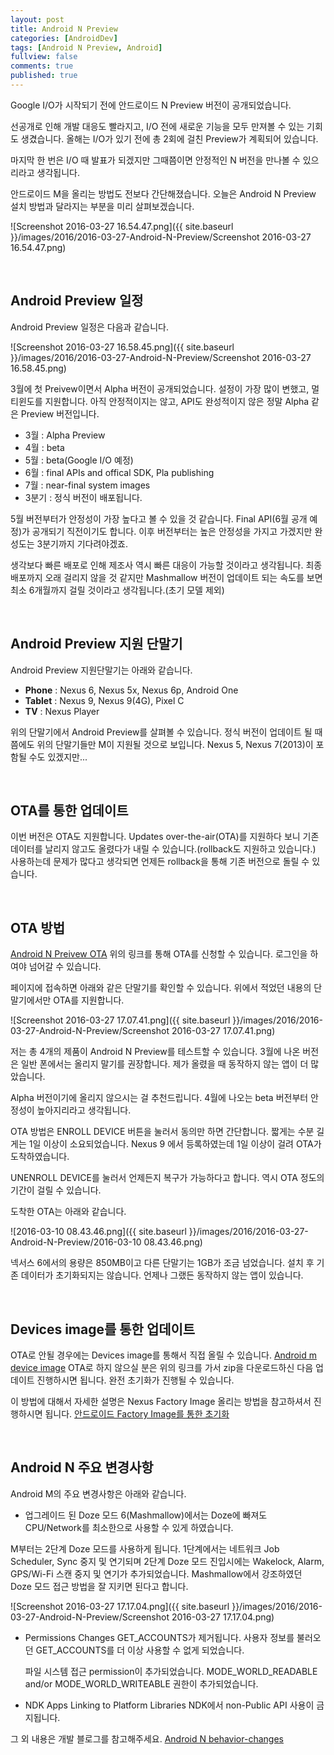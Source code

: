 ```yaml
---
layout: post
title: Android N Preview
categories: [AndroidDev]
tags: [Android N Preview, Android]
fullview: false
comments: true
published: true
---
```


 Google I/O가 시작되기 전에 안드로이드 N Preview 버전이 공개되었습니다.

 선공개로 인해 개발 대응도 빨라지고, I/O 전에 새로운 기능을 모두 만져볼 수 있는 기회도 생겼습니다. 올해는 I/O가 있기 전에 총 2회에 걸친 Preview가 계획되어 있습니다.

 마지막 한 번은 I/O 때 발표가 되겠지만 그때쯤이면 안정적인 N 버전을 만나볼 수 있으리라고 생각됩니다.

 안드로이드 M을 올리는 방법도 전보다 간단해졌습니다. 오늘은 Android N Preview 설치 방법과 달라지는 부분을 미리 살펴보겠습니다.

 ![Screenshot 2016-03-27 16.54.47.png]({{ site.baseurl }}/images/2016/2016-03-27-Android-N-Preview/Screenshot 2016-03-27 16.54.47.png)


<br />

## Android Preview 일정

Android Preview 일정은 다음과 같습니다.

![Screenshot 2016-03-27 16.58.45.png]({{ site.baseurl }}/images/2016/2016-03-27-Android-N-Preview/Screenshot 2016-03-27 16.58.45.png)

 3월에 첫 Preivew이면서 Alpha 버전이 공개되었습니다. 설정이 가장 많이 변했고, 멀티윈도를 지원합니다. 아직 안정적이지는 않고, API도 완성적이지 않은 정말 Alpha 같은 Preview 버전입니다.

 - 3월 : Alpha Preview
 - 4월 : beta
 - 5월 : beta(Google I/O 예정)
 - 6월 : final APIs and offical SDK, Pla publishing
 - 7월 : near-final system images
 - 3분기 : 정식 버전이 배포됩니다.

 5월 버전부터가 안정성이 가장 높다고 볼 수 있을 것 같습니다. Final API(6월 공개 예정)가 공개되기 직전이기도 합니다. 이후 버전부터는 높은 안정성을 가지고 가겠지만 완성도는 3분기까지 기다려야겠죠.

  생각보다 빠른 배포로 인해 제조사 역시 빠른 대응이 가능할 것이라고 생각됩니다. 최종 배포까지 오래 걸리지 않을 것 같지만 Mashmallow 버전이 업데이트 되는 속도를 보면 최소 6개월까지 걸릴 것이라고 생각됩니다.(초기 모델 제외)


<br />

## Android Preview 지원 단말기

 Android Preview 지원단말기는 아래와 같습니다.

- **Phone** : Nexus 6, Nexus 5x, Nexus 6p, Android One
- **Tablet** : Nexus 9, Nexus 9(4G), Pixel C
- **TV** : Nexus Player

 위의 단말기에서 Android Preview를 살펴볼 수 있습니다.
정식 버전이 업데이트 될 때쯤에도 위의 단말기들만 M이 지원될 것으로 보입니다. Nexus 5, Nexus 7(2013)이 포함될 수도 있겠지만...


<br />

## OTA를 통한 업데이트

이번 버전은 OTA도 지원합니다. Updates over-the-air(OTA)를 지원하다 보니 기존 데이터를 날리지 않고도 올렸다가 내릴 수 있습니다.(rollback도 지원하고 있습니다.) 사용하는데 문제가 많다고 생각되면 언제든 rollback을 통해 기존 버전으로 돌릴 수 있습니다.


<br />

## OTA 방법

[Android N Preivew OTA](https://www.google.com/android/beta)
위의 링크를 통해 OTA를 신청할 수 있습니다. 로그인을 하여야 넘어갈 수 있습니다.

페이지에 접속하면 아래와 같은 단말기를 확인할 수 있습니다. 위에서 적었던 내용의 단말기에서만 OTA를 지원합니다.

![Screenshot 2016-03-27 17.07.41.png]({{ site.baseurl }}/images/2016/2016-03-27-Android-N-Preview/Screenshot 2016-03-27 17.07.41.png)

저는 총 4개의 제품이 Android N Preview를 테스트할 수 있습니다.
3월에 나온 버전은 일반 폰에서는 올리지 말기를 권장합니다.
제가 올렸을 때 동작하지 않는 앱이 더 많았습니다.

Alpha 버전이기에 올리지 않으시는 걸 추천드립니다. 4월에 나오는 beta 버전부터 안정성이 높아지리라고 생각됩니다.

OTA 방법은 ENROLL DEVICE 버튼을 눌러서 동의만 하면 간단합니다. 짧게는 수분 길게는 1일 이상이 소요되었습니다. Nexus 9 에서 등록하였는데 1일 이상이 걸려 OTA가 도착하였습니다.

UNENROLL DEVICE를 눌러서 언제든지 복구가 가능하다고 합니다. 역시 OTA 정도의 기간이 걸릴 수 있습니다.

도착한 OTA는 아래와 같습니다.

 ![2016-03-10 08.43.46.png]({{ site.baseurl }}/images/2016/2016-03-27-Android-N-Preview/2016-03-10 08.43.46.png)

 넥서스 6에서의 용량은 850MB이고 다른 단말기는 1GB가 조금 넘었습니다.
설치 후 기존 데이터가 초기화되지는 않습니다. 언제나 그랬든 동작하지 않는 앱이 있습니다.


<br />

## Devices image를 통한 업데이트

 OTA로 안될 경우에는 Devices image를 통해서 직접 올릴 수 있습니다.
 [Android m device image](http://developer.android.com/preview/download.html)
 OTA로 하지 않으실 분은 위의 링크를 가서 zip을 다운로드하신 다음 업데이트 진행하시면 됩니다. 완전 초기화가 진행될 수 있습니다.

 이 방법에 대해서 자세한 설명은 Nexus Factory Image 올리는 방법을 참고하셔서 진행하시면 됩니다.
 [안드로이드 Factory Image를 통한 초기화](http://thdev.net/631)


<br />

## Android N 주요 변경사항

Android M의 주요 변경사항은 아래와 같습니다.
* 업그레이드 된 Doze 모드
  6(Mashmallow)에서는 Doze에 빠져도 CPU/Network를 최소한으로 사용할 수 있게 하였습니다.

 M부터는 2단계 Doze 모드를 사용하게 됩니다.
1단계에서는 네트워크 Job Scheduler, Sync 중지 및 연기되며 2단계 Doze 모드 진입시에는 Wakelock, Alarm, GPS/Wi-Fi 스캔 중지 및 연기가 추가되었습니다. Mashmallow에서 강조하였던 Doze 모드 접근 방법을 잘 지키면 된다고 합니다.

![Screenshot 2016-03-27 17.17.04.png]({{ site.baseurl }}/images/2016/2016-03-27-Android-N-Preview/Screenshot 2016-03-27 17.17.04.png)


* Permissions Changes
  GET_ACCOUNTS가 제거됩니다. 사용자 정보를 불러오던 GET_ACCOUNTS를 더 이상 사용할 수 없게 되었습니다.

  파일 시스템 접근 permission이 추가되었습니다. MODE_WORLD_READABLE and/or MODE_WORLD_WRITEABLE 권한이 추가되었습니다.

* NDK Apps Linking to Platform Libraries
   NDK에서 non-Public API 사용이 금지됩니다.


그 외 내용은 개발 블로그를 참고해주세요.
[Android N behavior-changes](http://developer.android.com/preview/behavior-changes.html)
